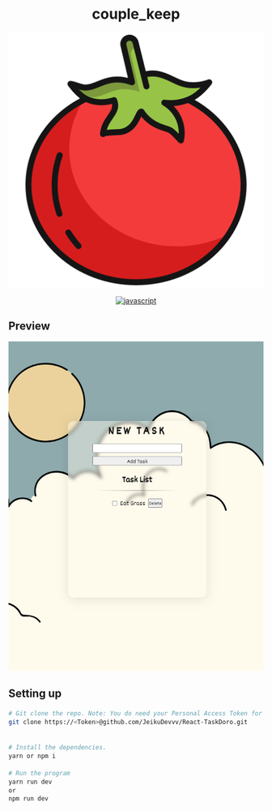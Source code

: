 <div align="center">
  <h1>couple_keep</h1>

![couple_keep](https://raw.githubusercontent.com/JeikuDevvv/React-TaskDoro/dev/src/assets/resources/icons/tomato.png)

[![javascript](https://img.shields.io/github/license/JeikuDevvv/React-TaskDoro?color=8EAAAD&style=for-the-badge)](null)

</div>

## Preview

![couple_keep](https://raw.githubusercontent.com/JeikuDevvv/React-TaskDoro/dev/src/assets/resources/preview/screenshoot1.png)

## Setting up

```bash
# Git clone the repo. Note: You do need your Personal Access Token for this, otherwise simply download the zip file.
git clone https://<Token>@github.com/JeikuDevvv/React-TaskDoro.git


# Install the dependencies.
yarn or npm i

# Run the program
yarn run dev
or
npm run dev
```
